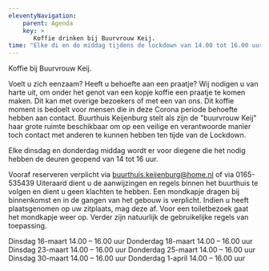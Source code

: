 ```yaml
---
eleventyNavigation:
    parent: Agenda
    key: >
       Koffie drinken bij Buurvrouw Keij.
time: "Elke di en do middag tijdens de lockdown van 14.00 tot 16.00 uur"
---
```


Koffie bij Buurvrouw Keij.

Voelt u zich eenzaam? Heeft u behoefte aan een praatje?
Wij nodigen u van harte uit, om onder het genot van een kopje koffie een praatje te komen maken. Dit kan met overige bezoekers of met een van ons.
Dit koffie moment is bedoelt voor mensen die in deze Corona periode behoefte hebben aan contact.
Buurthuis Keijenburg stelt als zijn de "buurvrouw Keij" haar grote ruimte beschikbaar om op een veilige en verantwoorde manier toch contact met anderen te kunnen hebben ten tijde van de Lockdown.


Elke dinsdag en donderdag middag wordt er voor diegene die het nodig hebben de deuren geopend van 14 tot 16 uur.


Vooraf reserveren verplicht via buurthuis.keijenburg@home.nl of via 0165-535439
Uiteraard dient u de aanwijzingen en regels binnen het buurthuis te volgen en dient u geen klachten te hebben.
Een mondkapje dragen bij binnenkomst en in de gangen van het gebouw is verplicht. Indien u heeft plaatsgenomen op uw zitplaats, mag deze af. Voor een toiletbezoek gaat het mondkapje weer op. Verder zijn natuurlijk de gebruikelijke regels van toepassing.

Dinsdag 16-maart		14.00 – 16.00 uur
Donderdag 18-maart		14.00 – 16.00 uur
Dinsdag 23-maart		14.00 – 16.00 uur
Donderdag 25-maart		14.00 – 16.00 uur
Dinsdag 30-maart		14.00 – 16.00 uur
Donderdag 1-april		14.00 – 16.00 uur
